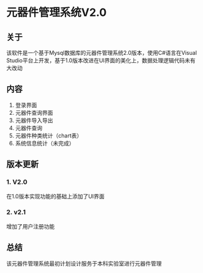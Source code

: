 # 元器件管理系统V2.0
## 关于
该软件是一个基于Mysql数据库的元器件管理系统2.0版本，使用C#语言在Visual Studio平台上开发，基于1.0版本改进在UI界面的美化上，数据处理逻辑代码未有大改动
## 内容
  1. 登录界面
  2. 元器件查询界面
  3. 元器件导入导出
  4. 元器件查询
  5. 元器件种类统计（chart表）
  6. 系统信息统计（未完成）
## 版本更新
  ### 1. V2.0
  在1.0版本实现功能的基础上添加了UI界面
  ### 2. v2.1
  增加了用户注册功能
  
## 总结
  该元器件管理系统最初计划设计服务于本科实验室进行元器件管理
